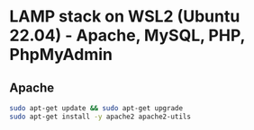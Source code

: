 # LAMP stack on WSL2 (Ubuntu 22.04) - Apache, MySQL, PHP, PhpMyAdmin

## Apache

```sh
sudo apt-get update && sudo apt-get upgrade 
sudo apt-get install -y apache2 apache2-utils
```
